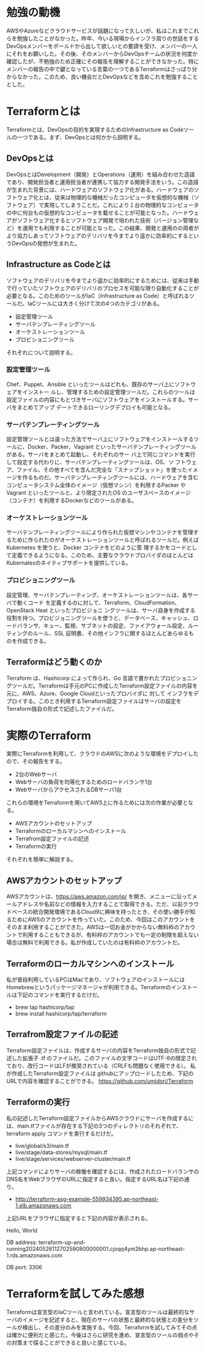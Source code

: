 # 勉強の動機
AWSやAzureなどクラウドサービスが話題になって久しいが、私はこれまでこれらを勉強したことがなかった。昨年、今いる現場からインフラ周りの世話をするDevOpsメンバーをボールドから出して欲しいとの要請を受け、メンバーの一人にそれをお願いした。その後、そのメンバーからDevOpsチームの状況を何度か確認したが、不勉強のため正確にその報告を理解することができなかった。特にメンバーの報告の中で鍵となっている言葉の一つであるTerraformはさっぱり分からなかった。このため、良い機会だとDevOpsなどを含めこれを勉強することとした。

# Terraformとは
Terraformとは、DevOpsの目的を実現するためのInfrastructure as Codeツールの一つである。まず、DevOpsとは何かから説明する。

## DevOpsとは
DevOpsとはDevelopment（開発）とOperations（運用）を組み合わせた造語であり、開発担当者と運用担当者が連携して協力する開発手法をいう。この造語が生まれた背景には、ハードウェアのソフトウェア化がある。ハードウェアのソフトウェア化とは、従来は物理的な機械だったコンピュータを仮想的な機械（ソフトウェア）で実現してしまうことだ。これにより１台の物理的なコンピュータの中に何台もの仮想的なコンピュータを載せることが可能となった。ハードウェアがソフトウェア化するとソフトウェア開発で培われた技術（バージョン管理など）を運用でも利用することが可能となった。この結果、開発と運用のの両者がより協力しあってソフトウェアのデリバリを今までより遥かに効率的にするというDevOpsの発想が生まれた。

## Infrastructure as Codeとは
ソフトウェアのデリバリを今までより遥かに効率的にするためには、従来は手動で行っていたソフトウェアのデリバリのプロセスを可能な限り自動化することが必要となる。このためのツールがIaC（Infrastructure as Code）と呼ばれるツールだ。IaCツールには大きく分けて次の4つのカテゴリがある。
* 設定管理ツール
* サーバテンプレーティングツール
* オーケストレーションツール
* プロビショニングツール

それぞれについて説明する。

### 設定管理ツール
Chef、Puppet、Ansible といったツールはどれも、既存のサーバ上にソフトウェアをインストー ルし、管理するための設定管理ツールだ。これらのツールは設定ファイルの内容にもとづきサーバにソフトウェアをインストールする。サーバをまとめてアップ デートできるローリングデプロイも可能となる。

### サーバテンプレーティングツール
設定管理ツールとは違った方法でサーバ上にソフトウェアをインストールするツールに、Docker、Packer、Vagrant といったサーバテンプレーティングツールがある。サーバをまとめて起動し、それぞれのサー バ上で同じコマンドを実行して設定する代わりに、サーバテンプレーティングツールは、OS、ソ フトウェア、ファイル、その他すべてを含んだ完全な「スナップショット」を使ったイメージを作るものだ。サーバテンプレーティングツールには、ハードウェアを含むコンピュータシステム全体のイメージ（仮想マシン）を利用するPacker や Vagrant といったツールと、より限定されたOS のユーザスペースのイメージ（コンテナ）を利用するDockerなどのツールがある。

### オーケストレーションツール
サーバテンプレーティングツールにより作られた仮想マシンやコンテナを管理するために作られたのがオーケストレーションツールと呼ばれるツールだ。例えば Kubernetes を使うと、Docker コンテナをどのように管 理するかをコードとして定義できるようになる。このため、主要なクラウドプロバイダのほとんどはKubernatesのネイティブサポートを提供している。

### プロビショニングツール
設定管理、サーバテンプレーティング、オーケストレーションツールは、各サーバで動くコード を定義するのに対して、Terraform、CloudFormation、OpenStack Heat といったプロビジョニ ングツールは、サーバ自身を作成する役割を持つ。プロビジョニングツールを使うと、データベース、キャッシュ、ロードバランサ、キュー、監視、サブネットの設定、ファイアウォール設定、ルーティングのルール、SSL 証明書、その他インフラに関するほとんどあらゆるものを作成できる。

## Terraformはどう動くのか
Terraform は、Hashicorp によって作られ、Go 言語で書かれたプロビショニングツールだ。Terraformは手元のPCに作成したTerraform設定ファイルの内容を元に、AWS、Azure、Google Cloudといったプロバイダに 対して インフラをデプロイする。このとき利用するTerraform設定ファイルはサーバの設定をTerraform独自の形式で記述したファイルだ。

# 実際のTerraform
実際にTerraformを利用して、クラウドのAWSに次のような環境をデプロイしたので、その報告をする。
* 2台のWebサーバ
* Webサーバの負荷を均等化するためのロードバランサ1台
* WebサーバからアクセスされるDBサーバ1台

これらの環境をTerraformを用いてAWS上に作るためには次の作業が必要となる。
* AWSアカウントのセットアップ
* Terraformのローカルマシンへのインストール
* Terrafrom設定ファイルの記述
* Terraformの実行

それぞれを簡単に解説する。

## AWSアカウントのセットアップ
AWSアカウントは、https://aws.amazon.com/jp/ を開き、メニューに沿ってメールアドレスや名前などの情報を入力することで取得できる。ただ、以前クラウドベースの統合開発環境であるCloud9に興味を持ったとき、その使い勝手が知るためにAWSのアカウントを作っていた。このため、今回はこのアカウントをそのまま利用することができた。AWSは一切お金がかからない無料枠のアカウントで利用することもできるが、有料枠のアカウントでも一定の制限を超えない場合は無料で利用できる。私が作成していたのは有料枠のアカウントだ。

## Terraformのローカルマシンへのインストール
私が普段利用しているPCはMacであり、ソフトウェアのインストールにはHomebrewというパッケージマネージャが利用できる。Terraformのインストールは下記のコマンドを実行するだけだ。
* brew tap hashicorp/tap
* brew install hashicorp/tap/terraform

## Terrafrom設定ファイルの記述
Terraform設定ファイルは、作成するサーバの内容をTerraform独自の形式で記述した拡張子 .tf  のファイルだ。このファイルの文字コードはUTF-8の限定されており、改行コードはLFが推奨されている（CRLFも問題なく使用できる）。
私が作成したTerraform設定ファイルは githubにアップロードしたため、下記のURLで内容を確認することができる。
https://github.com/umidori/Terraform

## Terraformの実行
私の記述したTerraform設定ファイルからAWSクラウドにサーバを作成するには、main.tfファイルが存在する下記の3つのディレクトリのそれぞれで、terraform apply コマンドを実行するだけだ。

* live/global/s3/main.tf
* live/stage/data-stores/mysql/main.tf
* live/stage/services/webserver-cluster/main.tf

上記コマンドによりサーバの稼働を確認するには、作成されたロードバランサのDNS名をWebブラウザのURLに指定すると良い。指定するURL名は下記の通り。

* http://terraform-asg-example-559934395.ap-northeast-1.elb.amazonaws.com

上記URLをブラウザに指定すると下記の内容が表示される。

Hello, World

DB address: terraform-up-and-running20240526112702590800000001.cjoqq4ym2bhp.ap-northeast-1.rds.amazonaws.com

DB port: 3306

# Terraformを試してみた感想
Terraformは宣言型のIaCツールと言われている。宣言型のツールは最終的なサーバのイメージを記述すると、現在のサーバの状態と最終的な状態との差分をツールが検出し、その差分のみを実施する。今回、Terraformを試してみてその点は確かに便利だと感じた。今後はさらに研究を進め、宣言型のツールの弱点やその対策まで探ることができると良いと感じている。
